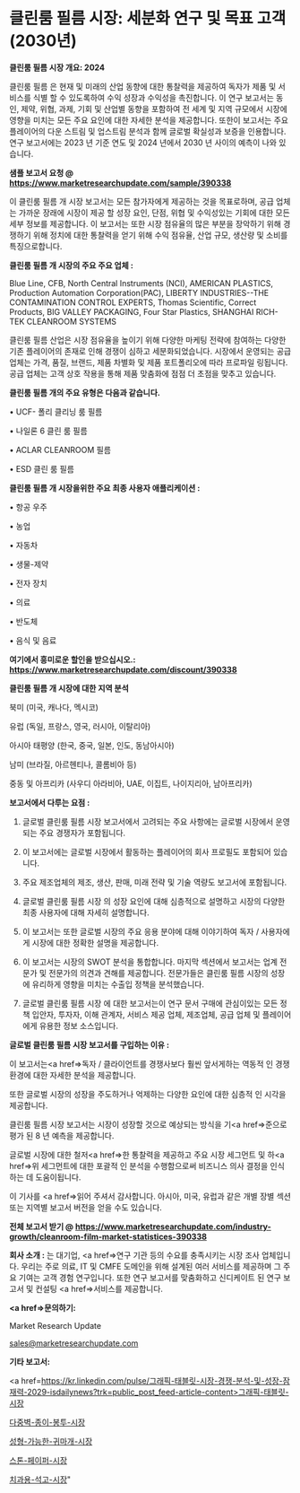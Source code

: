 # 클린룸 필름 시장: 세분화 연구 및 목표 고객(2030년)

<strong>클린룸 필름 시장 개요: 2024</strong>

클린룸 필름 은 현재 및 미래의 산업 동향에 대한 통찰력을 제공하여 독자가 제품 및 서비스를 식별 할 수 있도록하여 수익 성장과 수익성을 촉진합니다. 이 연구 보고서는 동인, 제약, 위협, 과제, 기회 및 산업별 동향을 포함하여 전 세계 및 지역 규모에서 시장에 영향을 미치는 모든 주요 요인에 대한 자세한 분석을 제공합니다. 또한이 보고서는 주요 플레이어의 다운 스트림 및 업스트림 분석과 함께 글로벌 확실성과 보증을 인용합니다. 연구 보고서에는 2023 년 기준 연도 및 2024 년에서 2030 년 사이의 예측이 나와 있습니다.



<strong>샘플 보고서 요청 @ <a href=https://www.marketresearchupdate.com/sample/390338>https://www.marketresearchupdate.com/sample/390338</a></strong>

이 클린룸 필름 개 시장 보고서는 모든 참가자에게 제공하는 것을 목표로하며, 공급 업체는 가까운 장래에 시장이 제공 할 성장 요인, 단점, 위협 및 수익성있는 기회에 대한 모든 세부 정보를 제공합니다. 이 보고서는 또한 시장 점유율의 많은 부분을 장악하기 위해 경쟁하기 위해 정치에 대한 통찰력을 얻기 위해 수익 점유율, 산업 규모, 생산량 및 소비를 특징으로합니다.



<strong>클린룸 필름 개 시장의 주요 주요 업체 :</strong>

Blue Line, CFB, North Central Instruments (NCI), AMERICAN PLASTICS, Production Automation Corporation(PAC), LIBERTY INDUSTRIES--THE CONTAMINATION CONTROL EXPERTS, Thomas Scientific, Correct Products, BIG VALLEY PACKAGING, Four Star Plastics, SHANGHAI RICH-TEK CLEANROOM SYSTEMS

클린룸 필름 산업은 시장 점유율을 높이기 위해 다양한 마케팅 전략에 참여하는 다양한 기존 플레이어의 존재로 인해 경쟁이 심하고 세분화되었습니다. 시장에서 운영되는 공급 업체는 가격, 품질, 브랜드, 제품 차별화 및 제품 포트폴리오에 따라 프로파일 링됩니다. 공급 업체는 고객 상호 작용을 통해 제품 맞춤화에 점점 더 초점을 맞추고 있습니다.



<strong>클린룸 필름 개의 주요 유형은 다음과 같습니다.</strong>

• UCF- 폴리 클리닝 룸 필름

• 나일론 6 클린 룸 필름

• ACLAR CLEANROOM 필름

• ESD 클린 룸 필름



<strong>클린룸 필름 개 시장을위한 주요 최종 사용자 애플리케이션 :</strong>

• 항공 우주

• 농업

• 자동차

• 생물-제약

• 전자 장치

• 의료

• 반도체

• 음식 및 음료



<strong>여기에서 흥미로운 할인을 받으십시오.: <a href=https://www.marketresearchupdate.com/discount/390338>https://www.marketresearchupdate.com/discount/390338</a></strong>



<strong>클린룸 필름 개 시장에 대한 지역 분석</strong>

북미 (미국, 캐나다, 멕시코)

유럽 (독일, 프랑스, 영국, 러시아, 이탈리아)

아시아 태평양 (한국, 중국, 일본, 인도, 동남아시아)

남미 (브라질, 아르헨티나, 콜롬비아 등)

중동 및 아프리카 (사우디 아라비아, UAE, 이집트, 나이지리아, 남아프리카)



<strong>보고서에서 다루는 요점 :</strong>

1. 글로벌 클린룸 필름 시장 보고서에서 고려되는 주요 사항에는 글로벌 시장에서 운영되는 주요 경쟁자가 포함됩니다.

2. 이 보고서에는 글로벌 시장에서 활동하는 플레이어의 회사 프로필도 포함되어 있습니다.

3. 주요 제조업체의 제조, 생산, 판매, 미래 전략 및 기술 역량도 보고서에 포함됩니다.

4. 글로벌 클린룸 필름 시장 의 성장 요인에 대해 심층적으로 설명하고 시장의 다양한 최종 사용자에 대해 자세히 설명합니다.

5. 이 보고서는 또한 글로벌 시장의 주요 응용 분야에 대해 이야기하여 독자 / 사용자에게 시장에 대한 정확한 설명을 제공합니다.

6. 이 보고서는 시장의 SWOT 분석을 통합합니다. 마지막 섹션에서 보고서는 업계 전문가 및 전문가의 의견과 견해를 제공합니다. 전문가들은 클린룸 필름 시장의 성장에 유리하게 영향을 미치는 수출입 정책을 분석했습니다.

7. 글로벌 클린룸 필름 시장 에 대한 보고서는이 연구 문서 구매에 관심이있는 모든 정책 입안자, 투자자, 이해 관계자, 서비스 제공 업체, 제조업체, 공급 업체 및 플레이어에게 유용한 정보 소스입니다.



<strong>글로벌 클린룸 필름 시장 보고서를 구입하는 이유 :</strong>

이 보고서는<a href=>독자 / 클</a>라이언트를 경쟁사보다 훨씬 앞서게하는 역동적 인 경쟁 환경에 대한 자세한 분석을 제공합니다.

또한 글로벌 시장의 성장을 주도하거나 억제하는 다양한 요인에 대한 심층적 인 시각을 제공합니다.

클린룸 필름 시장 보고서는 시장이 성장할 것으로 예상되는 방식을 기<a href=>준으로</a> 평가 된 8 년 예측을 제공합니다.

글로벌 시장에 대한 철저<a href=>한 통찰력</a>을 제공하고 주요 시장 세그먼트 및 하<a href=>위 세그</a>먼트에 대한 포괄적 인 분석을 수행함으로써 비즈니스 의사 결정을 인식하는 데 도움이됩니다.

이 기사를 <a href=>읽어 주</a>셔서 감사합니다. 아시아, 미국, 유럽과 같은 개별 장별 섹션 또는 지역별 보고서 버전을 얻을 수도 있습니다.



<strong>전체 보고서 받기 @ <a href=https://www.marketresearchupdate.com/industry-growth/cleanroom-film-market-statistices-390338>https://www.marketresearchupdate.com/industry-growth/cleanroom-film-market-statistices-390338</a></strong>



<strong>회사 소개 :</strong>
는 대기업, <a href=>연구 기</a>관 등의 수요를 충족시키는 시장 조사 업체입니다. 우리는 주로 의료, IT 및 CMFE 도메인을 위해 설계된 여러 서비스를 제공하며 그 주요 기여는 고객 경험 연구입니다. 또한 연구 보고서를 맞춤화하고 신디케이트 된 연구 보고서 및 컨설팅 <a href=>서비</a>스를 제공합니다.



<strong><a href=>문의하기:</a></strong>

Market Research Update

sales@marketresearchupdate.com



<strong>기타 보고서:</strong>

<a href=https://kr.linkedin.com/pulse/그래픽-태블릿-시장-경쟁-분석-및-성장-잠재력-2029-isdailynews?trk=public_post_feed-article-content>그래픽-태블릿-시장</a>

<a href=https://www.linkedin.com/pulse/다중벽-종이-봉투-시장-진입-전략-및-위험-평가2029년-survey-savvy-insights-360-analysis/>다중벽-종이-봉투-시장</a>

<a href=https://www.linkedin.com/pulse/성형-가능한-귀마개-시장-진입-전략-및-위험-평가2029년-analytics-alchemy-360-analysis-sp3zf/>성형-가능한-귀마개-시장</a>

<a href=https://www.linkedin.com/pulse/스톤-페이퍼-시장-세분화-연구-및-목표-고객2029년-survey-spotlight-pro-24-analysis-ob9tf/>스톤-페이퍼-시장</a>

<a href=https://www.linkedin.com/pulse/치과용-석고-시장-경쟁-분석-및-성장-잠재력-2030-trend-tracking-tips-360-analysis-gvbxc/>치과용-석고-시장</a>"
